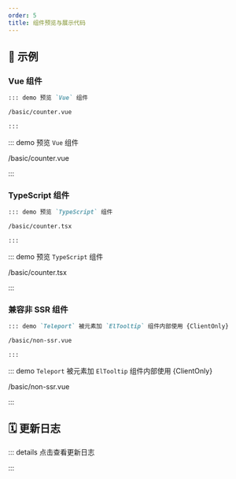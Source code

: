 ```yaml
---
order: 5
title: 组件预览与展示代码
---
```


<!-- @include: ../../../packages/demo-preview/README.md -->

## 📝 示例

### Vue 组件

```markdown
::: demo 预览 `Vue` 组件

/basic/counter.vue

:::
```

::: demo 预览 `Vue` 组件

/basic/counter.vue

:::

### TypeScript 组件

```markdown
::: demo 预览 `TypeScript` 组件

/basic/counter.tsx

:::
```

::: demo 预览 `TypeScript` 组件

/basic/counter.tsx

:::

### 兼容非 SSR 组件

```markdown
::: demo `Teleport` 被元素加 `ElTooltip` 组件内部使用 {ClientOnly}

/basic/non-ssr.vue

:::
```

::: demo `Teleport` 被元素加 `ElTooltip` 组件内部使用 {ClientOnly}

/basic/non-ssr.vue

:::

## 🗓️ 更新日志

::: details 点击查看更新日志

<!-- @include: ../../../packages/demo-preview/CHANGELOG.md -->

:::
